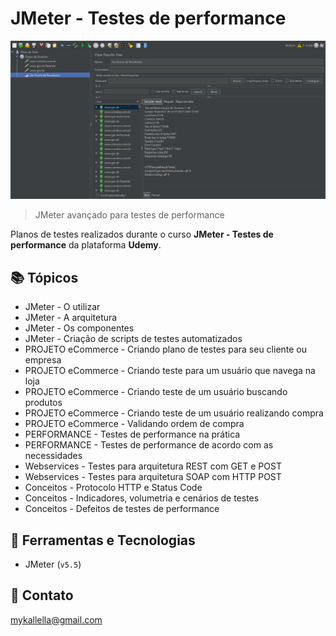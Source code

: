 # JMeter - Testes de performance 

![preview](./preview.png)
 
> JMeter avançado para testes de performance

 Planos de testes realizados durante o curso **JMeter - Testes de performance** da plataforma **Udemy**.
 
## 📚 Tópicos
 
- JMeter - O utilizar
- JMeter - A arquitetura
- JMeter - Os componentes
- JMeter - Criação de scripts de testes automatizados
- PROJETO eCommerce - Criando plano de testes para seu cliente ou empresa
- PROJETO eCommerce - Criando teste para um usuário que navega na loja
- PROJETO eCommerce - Criando teste de um usuário buscando produtos
- PROJETO eCommerce - Criando teste de um usuário realizando compra
- PROJETO eCommerce - Validando ordem de compra
- PERFORMANCE - Testes de performance na prática
- PERFORMANCE - Testes de performance de acordo com as necessidades
- Webservices - Testes para arquitetura REST com GET e POST
- Webservices - Testes para arquitetura SOAP com HTTP POST
- Conceitos - Protocolo HTTP e Status Code
- Conceitos - Indicadores, volumetria e cenários de testes
- Conceitos - Defeitos de testes de performance

## 🔧 Ferramentas e Tecnologias

- JMeter (`v5.5`)


## 🔗 Contato

mykallella@gmail.com
